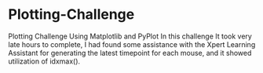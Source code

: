 # Plotting-Challenge
Plotting Challenge Using Matplotlib and PyPlot
In this challenge It took very late hours to complete, I had found some assistance with the Xpert Learning Assistant for generating the latest
timepoint for each mouse, and it showed utilization of idxmax().
